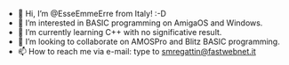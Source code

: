 - 👋 Hi, I’m @EsseEmmeErre from Italy! :-D
- 👀 I’m interested in BASIC programming on AmigaOS and Windows.
- 🌱 I’m currently learning C++ with no significative result.
- 💞️ I’m looking to collaborate on AMOSPro and Blitz BASIC programming.
- 📫 How to reach me via e-mail: type to smregattin@fastwebnet.it

<!---
EsseEmmeErre/EsseEmmeErre is a ✨ special ✨ repository because its `README.md` (this file) appears on your GitHub profile.
You can click the Preview link to take a look at your changes.
--->
